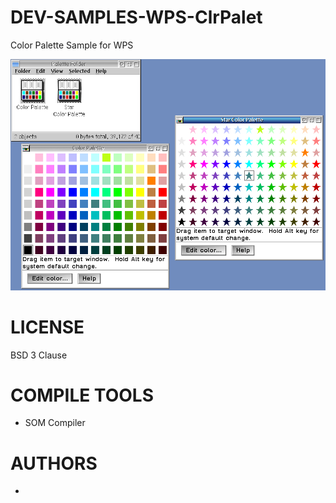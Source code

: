 # DEV-SAMPLES-WPS-ClrPalet
Color Palette Sample for WPS

![ColorPalette ScreenShot](/wiki/ColorPalette.png)

LICENSE
========
BSD 3 Clause

COMPILE TOOLS
==============
- SOM Compiler

AUTHORS
=============
- 
